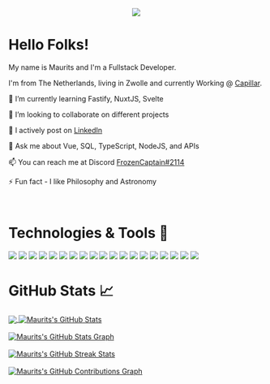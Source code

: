 


<p align="center">
  <a href="https://www.linkedin.com/in/mauritsschuurman/" target="_blank">
    <img src="https://img.shields.io/static/v1?label=|&message=LINKED-IN&color=brightgreen&style=flat-square&logo=linkedin&logo-color=white"/>
  </a>
</p>

# Hello Folks! 

 <p align="left">My name is Maurits and I'm a Fullstack Developer.
  
  I'm from The Netherlands, living in Zwolle and currently Working @ [Capillar](https://capillar.nl).
  
<!--   I am motivated by the power of technology as a tool for positive change, with a background in Math, Physics, and Engineering. -->
</p>



🌱 I’m currently learning Fastify, NuxtJS, Svelte

👯 I’m looking to collaborate on different projects

📝 I actively post on [LinkedIn](https://www.linkedin.com/in/mauritsschuurman/)

👀 Ask me about Vue, SQL, TypeScript, NodeJS, and APIs

📫 You can reach me at Discord [FrozenCaptain#2114](https://discordapp.com/users/169869810421727235/)

⚡ Fun fact  - I like Philosophy and Astronomy

<br>


# Technologies & Tools 🔧
![](https://img.shields.io/badge/Code-HTML5-informational?style=flat-square&logo=html5&logoColor=white&color=brightgreen)
![](https://img.shields.io/badge/Code-CSS3-informational?style=flat-square&logo=css3&logoColor=white&color=brightgreen)
![](https://img.shields.io/badge/Code-TypeScript-informational?style=flat-square&logo=typescript&logoColor=white&color=brightgreen)
![](https://img.shields.io/badge/Code-VueJS-informational?style=flat-square&logo=vuejs&logoColor=white&color=brightgreen)
![](https://img.shields.io/badge/Code-NodeJS-informational?style=flat-square&logo=node.js&logoColor=white&color=brightgreen)
![](https://img.shields.io/badge/Code-Python-informational?style=flat-square&logo=python&logoColor=white&color=brightgreen)
![](https://img.shields.io/badge/Code-C++-informational?style=flat-square&logo=cplusplus&logoColor=white&color=brightgreen)
![](https://img.shields.io/badge/Code-Express-informational?style=flat-square&logo=express&logoColor=white&color=brightgreen)
![](https://img.shields.io/badge/Code-SASS-informational?style=flat-square&logo=sass&logoColor=white&color=brightgreen)
![](https://img.shields.io/badge/Code-Tailwind-informational?style=flat-square&logo=tailwindcss&logoColor=white&color=brightgreen)
![](https://img.shields.io/badge/Database-PostgreSQL-informational?style=flat-square&logo=postgresql&logoColor=white&color=brightgreen)
![](https://img.shields.io/badge/Database-MySQL-informational?style=flat-square&logo=mysql&logoColor=white&color=brightgreen)
![](https://img.shields.io/badge/Tools-Git-informational?style=flat-square&logo=git&logoColor=white&color=brightgreen)
![](https://img.shields.io/badge/Tools-Docker-informational?style=flat-square&logo=docker&logoColor=white&color=brightgreen)
![](https://img.shields.io/badge/Cloud-AWS-informational?style=flat-square&logo=amazon&logoColor=white&color=brightgreen)
![](https://img.shields.io/badge/Cloud-Digital_Ocean-informational?style=flat-square&logo=digitalocean&logoColor=white&color=brightgreen)
![](https://img.shields.io/badge/Shell-Bash-informational?style=flat-square&logo=gnu-bash&logoColor=white&color=brightgreen)
![](https://img.shields.io/badge/OS-Linux-informational?style=flat-square&logo=linux&logoColor=white&color=brightgreen)
![](https://img.shields.io/badge/Editor-VSCode-informational?style=flat-square&logo=visualstudiocode&logoColor=white&color=brightgreen)
<br>

# GitHub Stats 📈
<a href="https://github.com/FrozenCaptain">
  <img align="center" src="https://github-readme-stats.vercel.app/api/top-langs/?username=frozencaptain&count_private=true&hide=less&title_color=d13979&text_color=c9cacc&icon_color=2bbc8a&bg_color=1d1f21&langs_count=3" />
</a>

<a href="https://github.com/FrozenCaptain">
  <img align="center" src="https://github-readme-stats.vercel.app/api?username=frozencaptain&count_private=true&show_icons=true&theme=radical&count_private=true&hide_border=true&custom_title=Maurits%27s%20Github%20Stats" alt="Maurits's GitHub Stats" />
</a>
<br><br>

<a href="https://github.com/FrozenCaptain">
  <img align="center" src="https://github-profile-summary-cards.vercel.app/api/cards/profile-details?username=frozencaptain&count_private=true&theme=radical&hide_border=true)](https://github.com/rahulkarda" alt="Maurits's GitHub Stats Graph"/>
</a>
<br><br>

<a href="https://github.com/FrozenCaptain">
  <img align="center" src="https://github-readme-streak-stats.herokuapp.com/?user=frozencaptain&count_private=true&theme=dark" alt="Maurits's GitHub Streak Stats"/>
</a>
<br><br>

<a href="https://github.com/FrozenCaptain">
  <img align="center" src="https://activity-graph.herokuapp.com/graph?username=frozencaptain&count_private=true&theme=react-dark&hide_border=true&custom_title=Contribution%20Graph" alt="Maurits's GitHub Contributions Graph"/>
</a>



